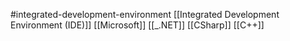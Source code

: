 #integrated-development-environment 
[[Integrated Development Environment (IDE)]]
[[Microsoft]]
[[_.NET]]
[[CSharp]]
[[C++]]